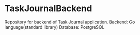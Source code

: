 # TaskJournalBackend
Repository for backend of Task Journal application.
Backend: Go language(standard library)
Database: PostgreSQL
